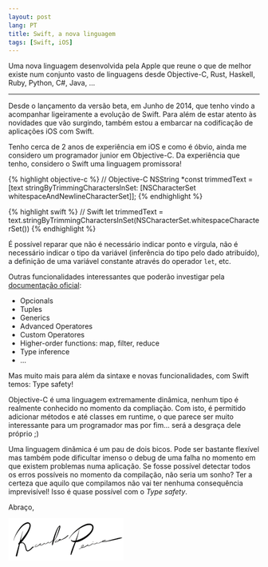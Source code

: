 ```yaml
---
layout: post
lang: PT
title: Swift, a nova linguagem
tags: [Swift, iOS]
---
```


Uma nova linguagem desenvolvida pela Apple que reune o que de melhor existe num conjunto vasto de linguagens desde Objective-C, Rust, Haskell, Ruby, Python, C#, Java, ...

---

Desde o lançamento da versão beta, em Junho de 2014, que tenho vindo a acompanhar ligeiramente a evolução de Swift. Para além de estar atento às novidades que vão surgindo, também estou a embarcar na codificação de aplicações iOS com Swift.

Tenho cerca de 2 anos de experiência em iOS e como é óbvio, ainda me considero um programador junior em Objective-C. Da experiência que tenho, considero o Swift uma linguagem promissora!

{% highlight objective-c %}
// Objective-C
NSString *const trimmedText = [text stringByTrimmingCharactersInSet: [NSCharacterSet whitespaceAndNewlineCharacterSet]];
{% endhighlight %}

{% highlight swift %}
// Swift
let trimmedText = text.stringByTrimmingCharactersInSet(NSCharacterSet.whitespaceCharacterSet())
{% endhighlight %}

É possível reparar que não é necessário indicar ponto e vírgula, não é necessário indicar o tipo da variável (inferência do tipo pelo dado atribuído), a definição de uma variável constante através do operador `let`, etc.

Outras funcionalidades interessantes que poderão investigar pela [documentação oficial](https://developer.apple.com/library/ios/documentation/Swift/Conceptual/Swift_Programming_Language/):

 - Opcionals
 - Tuples
 - Generics
 - Advanced Operatores
 - Custom Operatores
 - Higher-order functions: map, filter, reduce
 - Type inference
 - ...

Mas muito mais para além da sintaxe e novas funcionalidades, com Swift temos: Type safety!

Objective-C é uma linguagem extremamente dinâmica, nenhum tipo é realmente conhecido no momento da compliação. Com isto, é permitido adicionar métodos e até classes em runtime, o que parece ser muito interessante para um programador mas por fim... será a desgraça dele próprio ;)

Uma linguagem dinâmica é um pau de dois bicos. Pode ser bastante flexível mas também pode dificultar imenso o debug de uma falha no momento em que existem problemas numa aplicação. Se fosse possível detectar todos os erros possíveis no momento da compilação, não seria um sonho? Ter a certeza que aquilo que compilamos não vai ter nenhuma consequência imprevisível! Isso é quase possível com o _Type safety_.

Abraço,

![Ricardo Pereira](/public/img/signature.png)

